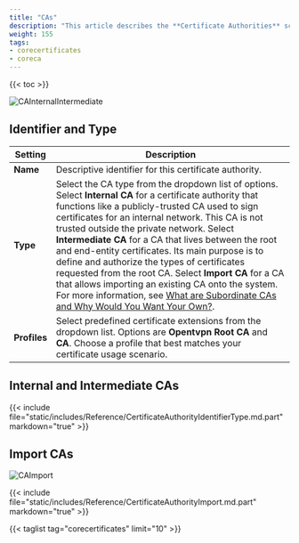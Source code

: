 ```yaml
---
title: "CAs"
description: "This article describes the **Certificate Authorities** screen settings and functions."
weight: 155
tags:
- corecertificates
- coreca
---
```


{{< toc >}}

![CAInternalIntermediate](/images/CORE/13.0/CAInternalIntermediate.png "CA Internal and Intermediate")

## Identifier and Type

| Setting | Description |
|---------|-------------|
| **Name** | Descriptive identifier for this certificate authority. |
| **Type** | Select the CA type from the dropdown list of options. Select **Internal CA** for a certificate authority that functions like a publicly-trusted CA used to sign certificates for an internal network. This CA is not trusted outside the private network. Select **Intermediate CA** for a CA that lives between the root and end-entity certificates. Its main purpose is to define and authorize the types of certificates requested from the root CA. Select **Import CA** for a CA that allows importing an existing CA onto the system. For more information, see [What are Subordinate CAs and Why Would You Want Your Own?](https://www.globalsign.com/en/blog/what-is-an-intermediate-or-subordinate-certificate-authority). |
| **Profiles** | Select predefined certificate extensions from the dropdown list. Options are **Opentvpn Root CA** and **CA**. Choose a profile that best matches your certificate usage scenario. |

## Internal and Intermediate CAs

{{< include file="static/includes/Reference/CertificateAuthorityIdentifierType.md.part" markdown="true" >}}

## Import CAs

![CAImport](/images/CORE/13.0/CAImport.png "CA Import")

{{< include file="static/includes/Reference/CertificateAuthorityImport.md.part" markdown="true" >}}

{{< taglist tag="corecertificates" limit="10" >}}

